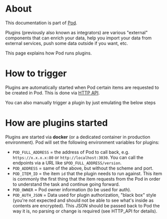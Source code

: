# About
This documentation is part of [Pod](../README.md).

Plugins (previously also known as integrators)
are various "external" components that can enrich your data,
help you import your data from external services, push some data outside if you want, etc.

This page explains how Pod runs plugins.

# How to trigger
Plugins are automatically started when Pod certain items are requested to be created in Pod.
This is done via [HTTP API](./HTTP_API.md).

You can also manually trigger a plugin by just emulating the below steps

# How are plugins started
Plugins are started via **docker** (or a dedicated container in production environment).
Pod will set the following environment variables for plugins:

* `POD_FULL_ADDRESS` = the address of Pod to call back,
  e.g. `https://x.x.x.x:80` or `http://localhost:3030`.
  You can call the endpoints via a URL like `$POD_FULL_ADDRESS/version`.
* `POD_ADDRESS` = same of the above, but without the scheme and port.
* `POD_ITEM_ID` = the item `id` that the plugin needs to run against.
  This item is commonly the first thing that the item requests from the Pod in order
  to understand the task and continue going forward.
* `POD_OWNER` = Pod owner information (to be used for auth).
* `POD_AUTH_JSON` = Data used for plugin authorization, "black box" style 
  (you're not expected and should not be able to see what's inside as contents are encrypted).
  This JSON should be passed back to Pod the way it is, no parsing or change is required
  (see HTTP_API for details).
